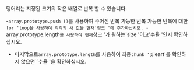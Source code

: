 덩어리는 지정된 크기의 작은 배열로 반복 할 수 있습니다.

-`array.prototype.push ()`를 사용하여 주어진 반복 가능한 반복 가능한 반복에 대한`for 'loop을 사용하여 각각의 새 값을 현재'청크 '에 추가하십시오.
-`array.prototype.length`를 사용하여 현재`청크 '가 원하는'size '이고'수율 '인지 확인하십시오.
- 마지막으로`array.prototype.length`를 사용하여 최종`chunk '및`leart'를 확인하지 않으면``수율 '을 확인하십시오.